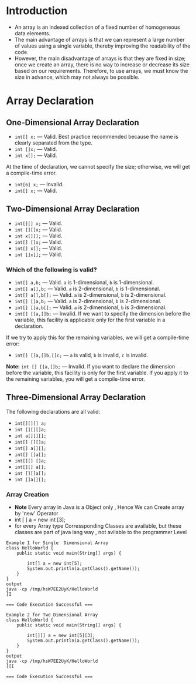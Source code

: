 # Introduction

- An array is an indexed collection of a fixed number of homogeneous data elements.
- The main advantage of arrays is that we can represent a large number of values using a single variable,
  thereby improving the readability of the code.
-  However, the main disadvantage of arrays is that they are fixed in size; once we create an array, there is no way to increase or decrease its size based on our requirements. Therefore, to use arrays, we must know the size in advance, which may not always be possible.

# Array Declaration

## One-Dimensional Array Declaration

- `int[] x;` — Valid. Best practice recommended because the name is clearly separated from the type.
- `int []x;` — Valid.
- `int x[];` — Valid.

At the time of declaration, we cannot specify the size; otherwise, we will get a compile-time error.

- `int[6] x;` — Invalid.
- `int[] x;` — Valid.

## Two-Dimensional Array Declaration

- `int[][] x;` — Valid.
- `int [][]x;` — Valid.
- `int x[][];` — Valid.
- `int[] []x;` — Valid.
- `int[] x[];` — Valid.
- `int []x[];` — Valid.

### Which of the following is valid?

- `int[] a,b;` — Valid. `a` is 1-dimensional, `b` is 1-dimensional.
- `int[] a[],b;` — Valid. `a` is 2-dimensional, `b` is 1-dimensional.
- `int[] a[],b[];` — Valid. `a` is 2-dimensional, `b` is 2-dimensional.
- `int[] []a,b;` — Valid. `a` is 2-dimensional, `b` is 2-dimensional.
- `int[] []a,b[];` — Valid. `a` is 2-dimensional, `b` is 3-dimensional.
- `int[] []a,[]b;` — Invalid. If we want to specify the dimension before the variable, this facility is applicable only for the first variable in a declaration.

If we try to apply this for the remaining variables, we will get a compile-time error:

- `int[] []a,[]b,[]c;` — `a` is valid, `b` is invalid, `c` is invalid.

**Note:** `int [] []a,[]b;` — Invalid. If you want to declare the dimension before the variable, this facility is only for the first variable. If you apply it to the remaining variables, you will get a compile-time error.

## Three-Dimensional Array Declaration

The following declarations are all valid:

- `int[][][] a;`
- `int [][][]a;`
- `int a[][][];`
- `int[] [][]a;`
- `int[] a[][];`
- `int[] []a[];`
- `int[][] []a;`
- `int[][] a[];`
- `int [][]a[];`
- `int []a[][];`

### Array Creation
- **Note**  Every array in Java is a Object only , Hence We can Create array by 'new' Operator
- int [ ] a = new int [3];
- for every Array type Corressponding Classes are available, but these classes are part of java lang way , not avilable to the programmer Level
```
Example 1 for Single  Dimensional Array 
class HelloWorld {
    public static void main(String[] args) {
        
        int[] a = new int[5];
        System.out.println(a.getClass().getName());
    }
}
output
java -cp /tmp/hsW7EE2UyK/HelloWorld
[I

=== Code Execution Successful ===
```
```
Example 2 for Two Dimensional Array 
class HelloWorld {
    public static void main(String[] args) {
        
        int[][] a = new int[5][3];
        System.out.println(a.getClass().getName());
    }
}
output
java -cp /tmp/hsW7EE2UyK/HelloWorld
[[I

=== Code Execution Successful ===
```
  

